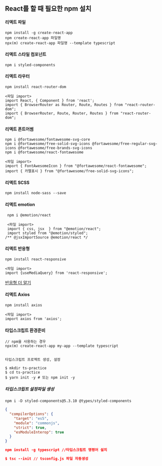 ## React를 할 때 필요한 npm 설치

#### 리액트 파일

    npm install -g create-react-app
    npm create-react-app 파일명
    npx(m) create-react-app 파일명 --template typescript

#### 리액트 스타일 컴포넌트

    npm i styled-components

#### 리액트 라우터

    npm install react-router-dom

    <파일 import>
    import React, { Component } from 'react';
    import { BrowserRouter as Router, Route, Routes } from "react-router-dom";
    import { BrowserRouter, Route, Router, Routes } from "react-router-dom";

#### 리액트 폰트어썸

    npm i @fortawesome/fontawesome-svg-core
    npm i @fortawesome/free-solid-svg-icons @fortawesome/free-regular-svg-icons @fortawesome/free-brands-svg-icons
    npm i @fortawesome/react-fontawesome

    <파일 import>
    import { FontAwesomeIcon } from "@fortawesome/react-fontawesome";
    import { 카멜표시 } from "@fortawesome/free-solid-svg-icons";

#### 리액트 SCSS

    npm install node-sass --save

#### 리액트 emotion

     npm i @emotion/react

     <파일 import>
     import { css, jsx  } from "@emotion/react";
     import styled from "@emotion/styled";
    /** @jsxImportSource @emotion/react */

#### 리액트 반응형

    npm install react-responsive

    <파일 import>
    import {useMediaQuery} from 'react-responsive';

[반응형 더 알기](https://velog.io/@hyerin0930/React-%EB%B0%98%EC%9D%91%ED%98%95-%EA%B5%AC%ED%98%84%ED%95%98%EA%B8%B0-with-react-responsive)

#### 리액트 Axios

    npm install axios

    <파일 import>
    import axios from 'axios';

#### 타입스크립트 환경준비

    // npm을 사용하는 경우
    npx(m) create-react-app my-app --template typescript


    타입스크립트 프로젝트 생성, 설정

    $ mkdir ts-practice
    $ cd ts-practice
    $ yarn init -y # 또는 npm init -y

##### 타입스크립트 설정파일 생성

    npm i -D styled-components@5.3.10 @types/styled-components

```json
{
  "compilerOptions": {
    "target": "es5",
    "module": "commonjs",
    "strict": true,
    "esModuleInterop": true
  }
}

npm install -g typescript //타입스크립트 명령어 설치

$ tsc --init // tsconfig.js 파일 자동생성
```
